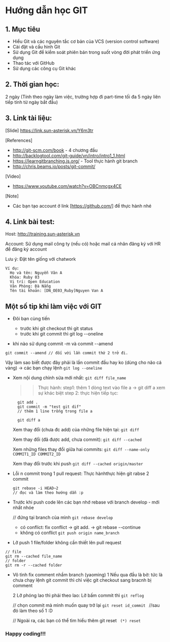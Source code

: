 # Hướng dẫn học GIT

## 1. Mục tiêu
- Hiểu Git và các nguyên tắc cơ bản của VCS (version control software)
- Cài đặt và cấu hình Git
- Sử dụng Git để kiểm soát phiên bản trong suốt vòng đời phát triển ứng dụng
- Thao tác với GitHub
- Sử dụng các công cụ Git khác

## 2. Thời gian học:
2 ngày (Tính theo ngày làm việc, trường hợp đi part-time tối đa 5 ngày liên tiếp tính từ ngày bắt đầu)

## 3. Link tài liệu:
[Slide]
https://link.sun-asterisk.vn/Y6m3tr

[References]
- http://git-scm.com/book - 4 chương đầu
- http://backlogtool.com/git-guide/vn/intro/intro1_1.html
- https://learngitbranching.js.org/ - Tool thực hành git branch
- http://chris.beams.io/posts/git-commit/

[Video]
- https://www.youtube.com/watch?v=OBCnmcgx4CE

[Note]
- Các bạn tạo account ở link [https://github.com/] để thực hành nhé

## 4. Link bài test:
Host: http://training.sun-asterisk.vn

Account: Sử dụng mail công ty (nếu có) hoặc mail cá nhân đăng ký với HR để đăng ký account

Lưu ý: Đặt tên giống với chatwork
```
Ví dụ:
  Họ và tên: Nguyễn Văn A
  Khóa: Ruby 03
  Vị trí: Open Education
  Văn Phòng: Đà Nẵng
  Tên tài khoản: [DN_OE03_Ruby]Nguyen Van A
```

## Một số tip khi làm việc với GIT
- Đôi bạn cùng tiến
  + trước khi git checkout thì git status
  + trước khi git commit thì git log --oneline

- khi nào sử dụng commit -m và commit --amend
```git commit -m "content comment"  // đối với lần commit đầu tiên
git commit --amend // đối với lần commit thứ 2 trở đi.
```

Vậy làm sao biết được đây phải là lần commit đầu hay ko (dùng cho não cá vàng)
  -> các bạn chạy lệnh ``` git log --oneline ```


- Xem nội dung chỉnh sửa mới nhất: ```git diff file_name```
  >> Thực hành:
  step1: thêm 1 dòng text vào file a -> git diff a
  xem sự khác biệt
  step 2: thực hiện tiếp tục:
  ```
    git add .
    git commit -m "test git dif"
    // thêm 1 line trống trong file a

    git diff a
  ```
  Xem thay đổi (chưa đc add) của những file hiện tại: ```git diff```

  Xem thay đổi (đã được add, chưa commit): ```git diff --cached```

  Xem những files thay đổi giữa hai commits: ```git diff --name-only COMMIT1_ID COMMIT2_ID```

  Xem thay đổi trước khi push
  ```git diff --cached origin/master```


- Lỗi n commit trong 1 pull request:
  Thực hànhthực hiện git rabse 2 commit

  ```
  git rebase -i HEAD~2
  // đọc và làm theo hướng dẫn :p
  ```

- Trước khi push code lên các bạn nhớ rebase với branch develop - mới nhất nhóe

  // đứng tại branch của mình
  ```git rebase develop```

  + có conflict:  fix conflict -> git add. -> git rebase --continue
  + không có conflict
  ```git push origin name_branch```

- Lỡ push 1 file/folder không cần thiết lên pull request
```
// file
git rm --cached file_name
// folder
git rm -r --cached folder
```

- Vô tình fix comment nhầm branch (yaoming)
  1 Nếu qua đầu là bờ: tức là chưa chạy lệnh git commit
  thì chỉ việc git checkout sang bracnh bị comment

  2 Lỡ phóng lao thì phải theo lao: Lỡ bấm commit thì
  ``` git reflog ```

  // chọn commit mà mình muốn quay trở lại
   ```git reset id_commit ```
  //sau đó làm theo số 1 :D

  // Ngoài ra, các bạn có thể tìm hiểu thêm git reset
  ``` (*) reset```

### Happy coding!!!
